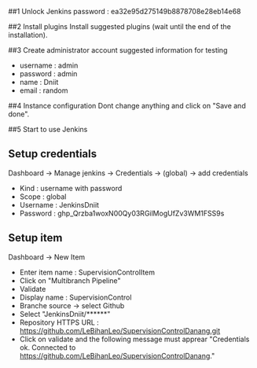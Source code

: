 ##1 Unlock Jenkins
password : ea32e95d275149b8878708e28eb14e68

##2 Install plugins
Install suggested plugins (wait until the end of the installation).

##3 Create administrator account
suggested information for testing
- username : admin
- password : admin
- name : Dniit
- email : random

##4 Instance configuration
Dont change anything and click on "Save and done".

##5 Start to use Jenkins

## Setup credentials
Dashboard -> Manage jenkins -> Credentials -> (global) -> add credentials
- Kind : username with password
- Scope : global
- Username : JenkinsDniit
- Password : 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

## Setup item
Dashboard -> New Item
- Enter item name : SupervisionControlItem
- Click on "Multibranch Pipeline"
- Validate
- Display name : SupervisionControl
- Branche source -> select Github
- Select "JenkinsDniit/******"
- Repository HTTPS URL : https://github.com/LeBihanLeo/SupervisionControlDanang.git
- Click on validate and the following message must apprear "Credentials ok. Connected to https://github.com/LeBihanLeo/SupervisionControlDanang."
